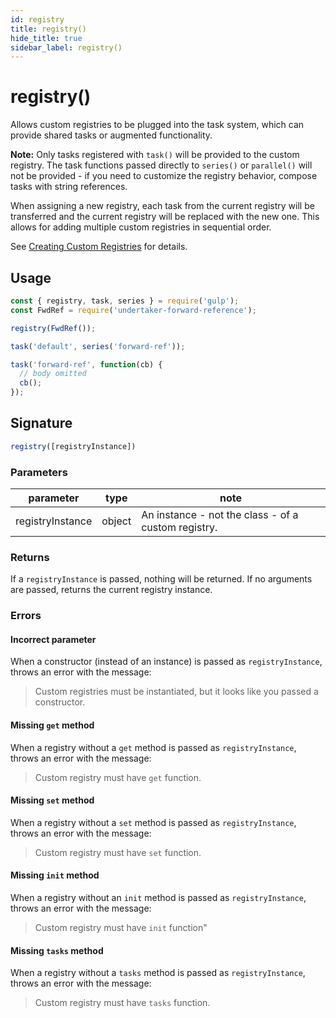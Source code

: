```yaml
---
id: registry
title: registry()
hide_title: true
sidebar_label: registry()
---
```


# registry()

Allows custom registries to be plugged into the task system, which can provide shared tasks or augmented functionality.

**Note:** Only tasks registered with `task()` will be provided to the custom registry. The task functions passed directly to `series()` or `parallel()` will not be provided - if you need to customize the registry behavior, compose tasks with string references.

When assigning a new registry, each task from the current registry will be transferred and the current registry will be replaced with the new one. This allows for adding multiple custom registries in sequential order.

See [Creating Custom Registries][creating-custom-registries] for details.

## Usage

```js
const { registry, task, series } = require('gulp');
const FwdRef = require('undertaker-forward-reference');

registry(FwdRef());

task('default', series('forward-ref'));

task('forward-ref', function(cb) {
  // body omitted
  cb();
});
```

## Signature

```js
registry([registryInstance])
```

### Parameters

| parameter | type | note |
|:--------------:|:-----:|--------|
| registryInstance | object | An instance - not the class - of a custom registry. |

### Returns

If a `registryInstance` is passed, nothing will be returned. If no arguments are passed, returns the current registry instance.

### Errors

#### Incorrect parameter

When a constructor (instead of an instance) is passed as `registryInstance`, throws an error with the message:

> Custom registries must be instantiated, but it looks like you passed a constructor.

#### Missing `get` method

When a registry without a `get` method is passed as `registryInstance`, throws an error with the message:

> Custom registry must have `get` function.

#### Missing `set` method

When a registry without a `set` method is passed as `registryInstance`, throws an error with the message:

> Custom registry must have `set` function.

#### Missing `init` method

When a registry without an `init` method is passed as `registryInstance`, throws an error with the message:

> Custom registry must have `init` function"

#### Missing `tasks` method

When a registry without a `tasks` method is passed as `registryInstance`, throws an error with the message:

> Custom registry must have `tasks` function.

[creating-custom-registries]: ../advanced/creating-custom-registries.md
